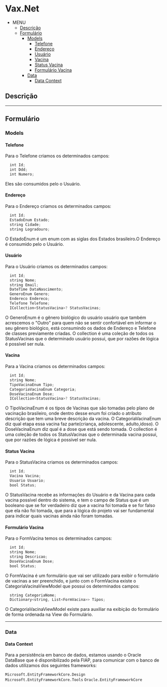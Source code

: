 # Vax.Net
- MENU
  - [Descrição](#descrição)
  - [Formulário](#formulário)
    - [Models](#models)
      - [Telefone](#telefone)
      - [Endereço](#endereço)
      - [Usuário](#usuário)
      - [Vacina](#vacina)
      - [Status Vacina](#status-vacina)
      - [Formulário Vacina](#formulário-vacina)
    - [Data](#data)
      - [Data Context](#data-context)

## Descrição


---

## Formulário
  
### Models
  
#### Telefone
Para o Telefone criamos os determinados campos:
```js
  int Id;
  int Ddd;
  int Numero;
```
Eles são consumidos pelo o Usuário.
#### Endereço
Para o Endereço criamos os determinados campos:
```js
  int Id;
  EstadoEnum Estado;
  string Cidade;
  string Logradouro;
```
O EstadoEnum é um enum com as siglas dos Estados brasileiro.O Endereço é consumido pelo o Usuário.
#### Usuário
Para o Usuário criamos os determinados campos:
```js
  int Id;
  string Nome;
  string Email;
  DateTime DataNascimento;
  GeneroEnum Genero;
  Endereco Endereco;
  Telefone Telefone;
  ICollection<StatusVacina>? StatusVacinas;
```
O GeneroEnum é o gênero biológico do usuário usuário que também acrescemos o "Outro" para quem não se sentir confortável em informar o seu gênero biológico, está consumindo os dados de Endereço e Telefone de classes previamente criadas. O collection é uma coleção de todos os StatusVacinas que o determinado usuário possui, que por razões de lógica é possível ser nula.
#### Vacina
Para a Vacina criamos os determinados campos:
```js
  int Id;
  string Nome;
  TipoVacinaEnum Tipo;
  CategoriaVacinaEnum Categoria;
  DoseVacinaEnum Dose;
  ICollection<StatusVacina>? StatusVacinas;
```
O TipoVacinaEnum é os tipos de Vacinas que são tomadas pelo plano de vacinação brasileiro, onde dentro desse enum foi criado o atributo descrição que tem uma breve descrição da vacina. O CategoriaVacinaEnum diz qual etapa essa vacina faz parte(criança, adolescente, adulto,idoso). O DoseVacinaEnum diz qual é a dose que está sendo tomada. O collection é uma coleção de todos os StatusVacinas que o determinada vacina possui, que por razões de lógica é possível ser nula. 
#### Status Vacina
Para o StatusVacina criamos os determinados campos:
```js
  int Id;
  Vacina Vacina;
  Usuario Usuario;
  bool Status;
```
O StatusVacina recebe as informações do Usuário e da Vacina para cada vacina possível dentro do sistema, e tem o campo de Status que é um booleano que se for verdadeiro diz que a vacina foi tomada e se for falso que ela não foi tomada, que para a lógica do projeto vai ser fundamental para indicar quais vacinas ainda não foram tomadas.
#### Formulário Vacina
Para o FormVacina temos os determinados campos:
```js
  int Id;
  string Nome;
  string Descricao;
  DoseVacinaEnum Dose;
  bool Status;
```
O FormVacina é um formulário que vai ser utilizado para exibir o formulário de vacinas a ser preenchido, e junto com o FormVacina existe o CategoriaVacinaViewModel que possui os determinados campos:
```js
  string CategoriaNome;
  Dictionary<string, List<FormVacina>> Tipos;
```
O CategoriaVacinaViewModel existe para auxiliar na exibição do formulário de forma ordenada na View do Formulário.

---
### Data
#### Data Context
Para a persistência em banco de dados, estamos usando o Oracle DataBase que é disponibilizado pela FIAP, para comunicar com o banco de dados utilizamos dos seguintes frameworks:

`Microsoft.EntityFrameworkCore.Design`
`Microsoft.EntityFrameworkCore.Tools`
`Oracle.EntityFrameworkCore`
